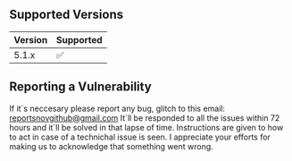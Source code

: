 

  

## Supported Versions

| Version | Supported          |
| ------- | ------------------ |
| 5.1.x   | :white_check_mark: |

## Reporting a Vulnerability

If it´s neccesary please report any bug, glitch to this email:
reportsnovgithub@gmail.com
It´ll be responded to all the issues within 72 hours and it´ll be solved in that lapse of time.
Instructions are given to how to act in case of a technichal issue is seen. 
I appreciate your efforts for making us to acknowledge that something went wrong.
